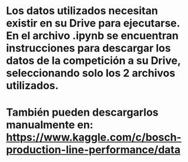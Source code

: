 # Los datos utilizados necesitan existir en su Drive para ejecutarse. En el archivo .ipynb se encuentran instrucciones para descargar los datos de la competición a su Drive, seleccionando solo los 2 archivos utilizados.

# También pueden descargarlos manualmente en: https://www.kaggle.com/c/bosch-production-line-performance/data
